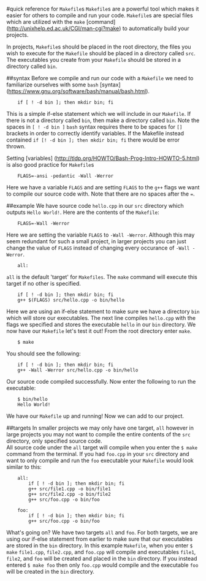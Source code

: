 #quick reference for ```Makefile```s
`Makefile`s are a powerful tool which makes it easier for others to compile and run your code.
`Makefile`s are special files which are utilized with the `make` [command] (http://unixhelp.ed.ac.uk/CGI/man-cgi?make) to automatically build your projects.  

In projects, `Makefile`s should be placed in the root directory, the files you wish to execute for the `Makefile` should be placed in a directory called `src`. 
The executables you create from your `Makefile` should be stored in a directory called `bin`.

##syntax
Before we compile and run our code with a `Makefile` we need to familiarize ourselves with some `bash` [syntax] (https://www.gnu.org/software/bash/manual/bash.html).
```
	if [ ! -d bin ]; then mkdir bin; fi
```
This is a simple if-else statement which we will include in our `Makefile`. 
If there is not a directory called `bin`, then make a directory called `bin`. 
Note the spaces in `[ ! -d bin ]` `bash` syntax requires there to be spaces for `[]` brackets in order to correctly identify variables. 
If the Makefile instead contained `if [! -d bin ]; then mkdir bin; fi` there would be error thrown. 

Setting [variables] (http://tldp.org/HOWTO/Bash-Prog-Intro-HOWTO-5.html) is also good practice for `Makefile`s
```
	FLAGS=-ansi -pedantic -Wall -Werror
```
Here we have a variable `FLAGS` and are setting `FLAGS` to the `g++` flags we want to compile our source code with.
Note that there are no spaces after the `=`.

##example
We have source code `hello.cpp` in our `src` directory which outputs `Hello World!`.
Here are the contents of the `Makefile`: 
```
	FLAGS=-Wall -Werror
```
Here we are setting the variable `FLAGS` to `-Wall -Werror`. 
Although this may seem redundant for such a small project, in larger projects you can just change the value of `FLAGS` instead of changing every occurance of `-Wall -Werror`.  

```
	all:
```
`all` is the default 'target' for `Makefiles`. The `make` command will execute this target if no other is specified.
```
	if [ ! -d bin ]; then mkdir bin; fi
	g++ $(FLAGS) src/hello.cpp -o bin/hello
```

Here we are using an if-else statement to make sure we have a directory `bin` which will store our executables.
The next line compiles `hello.cpp` with the flags we specified and stores the executable `hello` in our `bin` directory.
We now have our `Makefile` let's test it out!
From the root directory enter `make`.

```
	$ make
```
You should see the following:
```
	if [ ! -d bin ]; then mkdir bin; fi
	g++ -Wall -Werror src/hello.cpp -o bin/hello

```
Our source code compiled successfully. Now enter the following to run the executable:
```
	$ bin/hello
	Hello World!	
```
We have our `Makefile` up and running! Now we can add to our project.


##targets
In smaller projects we may only have one target, `all` however in large projects you may not want to compile the entire contents of the `src` directory, only specified source code.  
All source code under the `all` target will compile when you enter the `$ make` command from the terminal. 
If you had `foo.cpp` in your `src` directory and want to only compile and run the `foo` executable your `Makefile` would look similar to this:

```
	all:
		if [ ! -d bin ]; then mkdir bin; fi
		g++ src/file1.cpp -o bin/file1
		g++ src/file2.cpp -o bin/file2
		g++ src/foo.cpp -o bin/foo

	foo:
		if [ ! -d bin ]; then mkdir bin; fi
		g++ src/foo.cpp -o bin/foo
```

What's going on?
We have two targets `all` and `foo`.
For both targets, we are using our if-else statement from earlier to make sure that our executables are stored in the `bin` directory.
In this example `Makefile`, when you enter `$ make` `file1.cpp`, `file2.cpp`, and `foo.cpp` will compile and executables `file1`, `file2`, and `foo` will be created and placed in the `bin` directory.
If you instead entered `$ make foo` then only `foo.cpp` would compile and the executable `foo` will be created in the `bin` directory.
